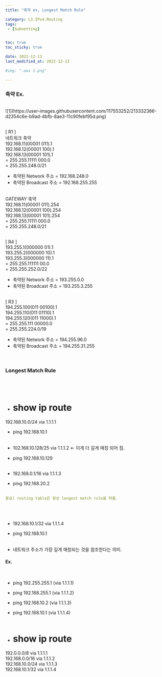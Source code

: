 ```yaml
---
title: "축약 ex, Longest Match Rule"

category: L3.IPv4.Routing
tags:
 - [Subnetting]


toc: true
toc_sticky: true

date: 2022-12-13
last_modified_at: 2022-12-13

#img: ":aws 1.png"

---
```


<!-- outline-start -->



### 축약 Ex.
<br/>
![1](https://user-images.githubusercontent.com/117553252/213332386-d2354c6e-b9ad-4bfb-8ae3-11c90febf95d.png)
<br/><br/>

[ R1 ]<br/>
네트워크 축약<br/>
192.168.11(00001 011).1<br/>
192.168.12(00001 100).1<br/>
192.168.13(00001 101).1<br/>
= 255.255.11111 000.0<br/>
= 255.255.248.0/21<br/>
- 축약된 Network 주소 = 192.168.248.0<br/>
- 축약된 Broadcast 주소 = 192.168.255.255<br/><br/>

GATEWAY 축약<br/>
192.168.11(00001 011).254<br/>
192.168.12(00001 100).254<br/>
192.168.13(00001 101).254<br/>
= 255.255.11111 000.0<br/>
= 255.255.248.0/21<br/><br/>

[ R4 ]<br/>
193.255.1(000000 01).1<br/>
193.255.2(000000 10).1<br/>
193.255.3(000000 11).1<br/>
= 255.255.111111 00.0<br/>
= 255.255.252.0/22<br/>
- 축약된 Network 주소 = 193.255.0.0<br/>
- 축약된 Broadcast 주소 = 193.255.3.255<br/><br/>

[ R3 ]<br/>
194.255.100(011 00100).1<br/>
194.255.110(011 01110).1<br/>
194.255.120(011 11000).1<br/>
= 255.255.111 00000.0<br/>
= 255.255.224.0/19<br/>
- 축약된 Network 주소 = 194.255.96.0<br/>
- 축약된 Broadcast 주소 = 194.255.31.255<br/><br/><br/>




### Longest Match Rule
<br/>
<br/>

- # show ip route <br/>
192.168.10.0/24 via 1.1.1.1 <br/>
- ping 192.168.10.1 <br/><br/>

- 102.168.10.128/25 via 1.1.1.2 <- 이게 더 길게 매칭 되어 짐. <br/>
- ping 192.168.10.129 <br/><br/>

- 192.168.0.1/16 via 1.1.1.3 <br/>
- ping 192.168.20.2 <br/><br/>


```yaml
중요) routing table은 항상 longest match rule을 따름.
```

<br/><br/>

- 192.168.10.1/32 via 1.1.1.4 <br/>
- ping 192.168.10.1 <br/><br/>

- 네트워크 주소가 가장 길게 매칭되는 것을 참조한다는 의미. <br/>


#### Ex.

<br/>

- ping 192.255.255.1 (via 1.1.1.1)<br/>
- ping 192.168.255.1 (via 1.1.1.2)<br/>
- ping 192.168.10.2 (via 1.1.1.3)<br/>
- ping 192.168.10.1 (via 1.1.1.4)<br/><br/>

- # show ip route <br/>
192.0.0.0/8 via 1.1.1.1 <br/>
192.168.0.0/16 via 1.1.1.2 <br/>
192.168.10.0/24 via 1.1.1.3 <br/>
192.168.10.1/32 via 1.1.1.4 <br/>


